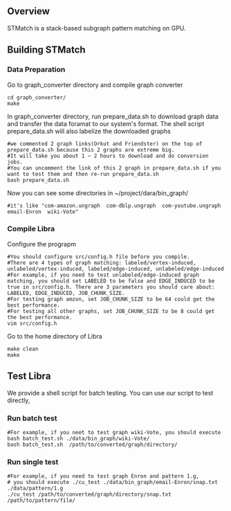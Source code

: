## Overview

STMatch is a stack-based subgraph pattern matching on GPU. 

## Building STMatch

### Data Preparation

Go to graph_converter directory and compile graph converter
```Shell
cd graph_converter/
make
```

In graph_converter directory, run prepare_data.sh to download graph data and transfer the data foramat to our system's format. 
The shell script prepare_data.sh will also labelize the downloaded graphs
```Shell
#we commented 2 graph links(Orkut and Friendster) on the top of prepare_data.sh because this 2 graphs are extreme big. 
#It will take you about 1 ~ 2 hours to download and do conversion jobs. 
#You can uncomment the link of this 2 graph in prepare_data.sh if you want to test them and then re-run prepare_data.sh
bash prepare_data.sh  
```

Now you can see some directories in ~/project/dara/bin_graph/
```Shell
#it's like "com-amazon.ungraph  com-dblp.ungraph  com-youtube.ungraph  email-Enron  wiki-Vote"
```

### Compile Libra
Configure the prograpm
```Shell
#You should configure src/config.h file before you compile. 
#There are 4 types of graph matching: labeled/vertex-induced, unlabeled/vertex-induced, labeled/edge-induced, unlabeled/edge-induced
#For example, if you need to test unlabeled/edge-induced graph matching, you should set LABELED to be false and EDGE_INDUCED to be true in src/config.h. There are 3 parameters you should care about: LABELED, EDGE_INDUCED, JOB_CHUNK_SIZE. 
#For testing graph amzon, set JOB_CHUNK_SIZE to be 64 could get the best performance. 
#For testing all other graphs, set JOB_CHUNK_SIZE to be 8 could get the best performance. 
vim src/config.h
```

Go to the home directory of Libra
```Shell
make clean
make
```

## Test Libra

We provide a shell script for batch testing. You can use our script to test directly,

### Run batch test

```Shell
#For example, if you neet to test graph wiki-Vote, you should execute bash batch_test.sh ./data/bin_graph/wiki-Vote/
bash batch_test.sh  /path/to/converted/graph/directory/
```

### Run single test
```Shell
#For example, if you need to test graph Enron and pattern 1.g, 
# you should execute ./cu_test ./data/bin_graph/email-Enron/snap.txt ./data/pattern/1.g 
./cu_test /path/to/converted/graph/directory/snap.txt /path/to/pattern/file/
```
